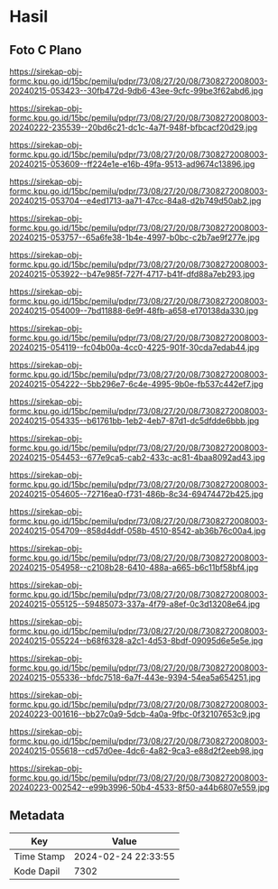 # Hasil

## Foto C Plano

https://sirekap-obj-formc.kpu.go.id/15bc/pemilu/pdpr/73/08/27/20/08/7308272008003-20240215-053423--30fb472d-9db6-43ee-9cfc-99be3f62abd6.jpg

https://sirekap-obj-formc.kpu.go.id/15bc/pemilu/pdpr/73/08/27/20/08/7308272008003-20240222-235539--20bd6c21-dc1c-4a7f-948f-bfbcacf20d29.jpg

https://sirekap-obj-formc.kpu.go.id/15bc/pemilu/pdpr/73/08/27/20/08/7308272008003-20240215-053609--ff224e1e-e16b-49fa-9513-ad9674c13896.jpg

https://sirekap-obj-formc.kpu.go.id/15bc/pemilu/pdpr/73/08/27/20/08/7308272008003-20240215-053704--e4ed1713-aa71-47cc-84a8-d2b749d50ab2.jpg

https://sirekap-obj-formc.kpu.go.id/15bc/pemilu/pdpr/73/08/27/20/08/7308272008003-20240215-053757--65a6fe38-1b4e-4997-b0bc-c2b7ae9f277e.jpg

https://sirekap-obj-formc.kpu.go.id/15bc/pemilu/pdpr/73/08/27/20/08/7308272008003-20240215-053922--b47e985f-727f-4717-b41f-dfd88a7eb293.jpg

https://sirekap-obj-formc.kpu.go.id/15bc/pemilu/pdpr/73/08/27/20/08/7308272008003-20240215-054009--7bd11888-6e9f-48fb-a658-e170138da330.jpg

https://sirekap-obj-formc.kpu.go.id/15bc/pemilu/pdpr/73/08/27/20/08/7308272008003-20240215-054119--fc04b00a-4cc0-4225-901f-30cda7edab44.jpg

https://sirekap-obj-formc.kpu.go.id/15bc/pemilu/pdpr/73/08/27/20/08/7308272008003-20240215-054222--5bb296e7-6c4e-4995-9b0e-fb537c442ef7.jpg

https://sirekap-obj-formc.kpu.go.id/15bc/pemilu/pdpr/73/08/27/20/08/7308272008003-20240215-054335--b61761bb-1eb2-4eb7-87d1-dc5dfdde6bbb.jpg

https://sirekap-obj-formc.kpu.go.id/15bc/pemilu/pdpr/73/08/27/20/08/7308272008003-20240215-054453--677e9ca5-cab2-433c-ac81-4baa8092ad43.jpg

https://sirekap-obj-formc.kpu.go.id/15bc/pemilu/pdpr/73/08/27/20/08/7308272008003-20240215-054605--72716ea0-f731-486b-8c34-69474472b425.jpg

https://sirekap-obj-formc.kpu.go.id/15bc/pemilu/pdpr/73/08/27/20/08/7308272008003-20240215-054709--858d4ddf-058b-4510-8542-ab36b76c00a4.jpg

https://sirekap-obj-formc.kpu.go.id/15bc/pemilu/pdpr/73/08/27/20/08/7308272008003-20240215-054958--c2108b28-6410-488a-a665-b6c11bf58bf4.jpg

https://sirekap-obj-formc.kpu.go.id/15bc/pemilu/pdpr/73/08/27/20/08/7308272008003-20240215-055125--59485073-337a-4f79-a8ef-0c3d13208e64.jpg

https://sirekap-obj-formc.kpu.go.id/15bc/pemilu/pdpr/73/08/27/20/08/7308272008003-20240215-055224--b68f6328-a2c1-4d53-8bdf-09095d6e5e5e.jpg

https://sirekap-obj-formc.kpu.go.id/15bc/pemilu/pdpr/73/08/27/20/08/7308272008003-20240215-055336--bfdc7518-6a7f-443e-9394-54ea5a654251.jpg

https://sirekap-obj-formc.kpu.go.id/15bc/pemilu/pdpr/73/08/27/20/08/7308272008003-20240223-001616--bb27c0a9-5dcb-4a0a-9fbc-0f32107653c9.jpg

https://sirekap-obj-formc.kpu.go.id/15bc/pemilu/pdpr/73/08/27/20/08/7308272008003-20240215-055618--cd57d0ee-4dc6-4a82-9ca3-e88d2f2eeb98.jpg

https://sirekap-obj-formc.kpu.go.id/15bc/pemilu/pdpr/73/08/27/20/08/7308272008003-20240223-002542--e99b3996-50b4-4533-8f50-a44b6807e559.jpg


## Metadata

| Key        | Value               |
| ---------- | ------------------- |
| Time Stamp | 2024-02-24 22:33:55 |
| Kode Dapil | 7302                |



